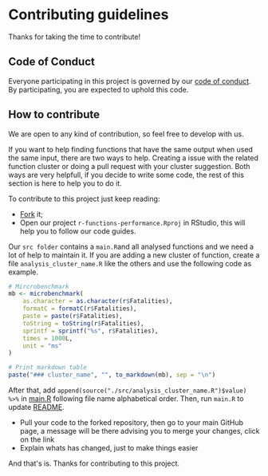 # Contributing guidelines

Thanks for taking the time to contribute!

## Code of Conduct 

Everyone participating in this project is governed by our [code of conduct](CODE_OF_CONDUCT.md). By participating, you are expected to uphold this code.

## How to contribute

We are open to any kind of contribution, so feel free to develop with us.

If you want to help finding functions that have the same output when used the same input, there are two ways to help. Creating a issue with the related function cluster or doing a pull request with your cluster suggestion. Both ways are very helpfull, if you decide to write some code, the rest of this section is here to help you to do it.

To contribute to this project just keep reading:

- [Fork](https://github.com/nagoya-foundation/r-functions-performance/fork) it;
- Open our project `r-functions-performance.Rproj` in RStudio, this will help you to follow our code guides.

Our `src folder` contains a `main.R`and all analysed functions and we need a lot of help to maintain it. If you are adding a new cluster of function, create a file `analysis_cluster_name.R` like the others and use the following code as example.

```R
# Mircrobenchmark
mb <- microbenchmark(
	as.character = as.character(r$Fatalities),
	formatC = formatC(r$Fatalities),
	paste = paste(r$Fatalities),
	toString = toString(r$Fatalities),
	sprintf = sprintf("%s", r$Fatalities),
	times = 1000L,
	unit = "ms"
)

# Print markdown table
paste("### cluster_name", "", to_markdown(mb), sep = "\n")
```

After that, add `append(source("./src/analysis_cluster_name.R")$value) %>%` in [main.R](src/main.R) following file name alphabetical order. Then, run `main.R` to update [README](README.md).

- Pull your code to the forked repository, then go to your main GitHub page, a message will be there advising you to merge your changes, click on the link
- Explain whats has changed, just to make things easier

And that's is. Thanks for contributing to this project.

